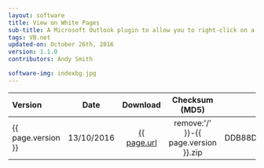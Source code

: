 ```yaml
---
layout: software
title: View on White Pages
sub-title: A Microsoft Outlook plugin to allow you to right-click on a contact to take you straight to their Intranet page
tags: VB.net
updated-on: October 26th, 2016
version: 1.1.0
contributors: Andy Smith

software-img: indexbg.jpg 
---
```


<div class="tables-begin"></div>

| Version       | Date          | Download                                                                                                                                                                                                                                               | Checksum (MD5)                   | Contributors |
| :------------ |:-------------:| :-----------------------------------------------------------------------------------------------------------------------------------------------------------------------------------------------------------------------------------------------------:| :-------------------------------:| ------------:|
| {{ page.version }}         | 13/10/2016    | <a onclick="ga('send', 'event', 'View on White Pages', 'Click', 'v1.1.0', 0);" href="http://mysite.ent.cgi.com/personal/smithax/Shared%20Documents/view-on-white-pages.zip">{{ page.url | remove:'/' }}-{{ page.version }}.zip</a> | DDB88D9F1B8E3BE81B567106043AD7EB | Andy Smith   |

<div class="tables-end"></div>

